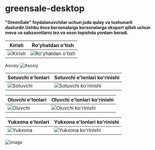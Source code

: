 # greensale-desktop 
<h4>"GreenSale" foydalanuvchilar uchun juda qulay va tushunarli dasturdir.Ushbu ilova korxonalarga korxonalarga eksport qilish uchun meva va sabzavotlarni tez va oson topishda yordam beradi.</h4>

Kirish | Ro'yhatdan o'tish
-----|-----
![Kirish](https://github.com/greensaleuz/greensale-desktop/assets/123434293/e59d40d0-7eea-4c09-a317-22f71440d705) | ![Ro'yhatdan o'tish](https://github.com/greensaleuz/greensale-desktop/assets/123434293/929dd4cc-c2af-46d7-9e95-a0c41a0058e4)

Asosiy
![Asosiy](https://github.com/greensaleuz/greensale-desktop/assets/123434293/3373f64a-1f62-401b-b1a6-e5235b62f15e)

Sotuvchi e'lonlari| Sotuvchi e'lonlari ko'rinishi
-----|-----
![Sotuvchi](https://github.com/greensaleuz/greensale-desktop/assets/123434293/a20739e4-2830-4220-bb07-cdb62c81a2c7) | ![Sotuvchi ko'rinishi](https://github.com/greensaleuz/greensale-desktop/assets/123434293/69318e01-c81b-4f03-97cc-6f3ac8ae26df)

Oluvchi e'lonlari| Oluvchi e'lonlari ko'rinishi
-----|-----
![Oluvchi](https://github.com/greensaleuz/greensale-desktop/assets/123434293/29095b09-06ef-401c-9c38-b8359ecc262a) | ![Oluvchi ko'rinishi](https://github.com/greensaleuz/greensale-desktop/assets/123434293/3531aef4-a867-4af2-9b82-520a3249974b)

Yukxona e'lonlari| Yukxona e'lonlari ko'rinishi
-----|-----
![Yukxona](https://github.com/greensaleuz/greensale-desktop/assets/123434293/6dcb3961-90be-4a54-a0f4-96293a27bc7f) | ![Yukxona ko'rinishi](https://github.com/greensaleuz/greensale-desktop/assets/123434293/da990174-27d7-4b5e-96cc-50fb937cab05)

![image](https://github.com/greensaleuz/greensale-desktop/assets/123434293/9b663c9a-cd1f-479e-a770-1ab39d68c0c2)

